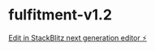 # fulfitment-v1.2

[Edit in StackBlitz next generation editor ⚡️](https://stackblitz.com/~/github.com/danialsbr/fulfitment-v1.2)